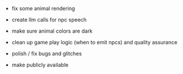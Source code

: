 - fix some animal rendering

- create llm calls for npc speech
- make sure animal colors are dark
- clean up game play logic (when to emit npcs) and quality assurance
- polish / fix bugs and glitches
- make publicly available
